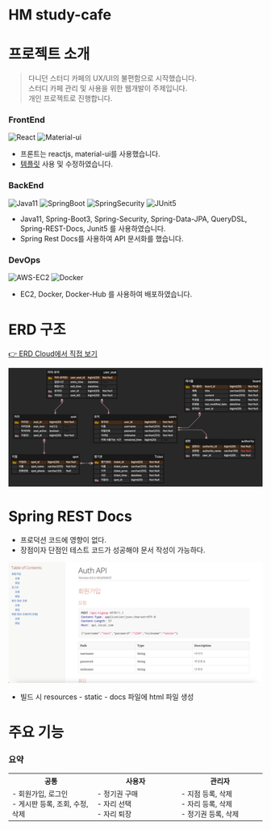 # HM study-cafe


# 프로젝트 소개
> 다니던 스터디 카페의 UX/UI의 불편함으로 시작했습니다.  
> 스터디 카페 관리 및 사용을 위한 웹개발이 주제입니다.  
> 개인 프로젝트로 진행합니다.

### FrontEnd
![React](https://img.shields.io/badge/-React-61DAFB?style=for-the-badge&logo=React&logoColor=fff)
![Material-ui](https://img.shields.io/badge/-Material_ui-007FFF?style=for-the-badge&logo=MUI&logoColor=fff)
- 프론트는 reactjs, material-ui를 사용했습니다.
- [템플릿](https://github.com/devraccon/React-Material-Sample) 사용 및 수정하였습니다.
### BackEnd 
![Java11](https://img.shields.io/badge/JAVA11-007396?style=for-the-badge&logo=java&logoColor=fff)
![SpringBoot](https://img.shields.io/badge/SpringBoot-6DB33F?style=for-the-badge&logo=SpringBoot&logoColor=fff)
![SpringSecurity](https://img.shields.io/badge/Spring%20Security-6DB33F?style=for-the-badge&logo=Spring%20Security&logoColor=fff)
![JUnit5](https://img.shields.io/badge/JUnit5-25A162?style=for-the-badge&logo=JUnit5&logoColor=fff)
- Java11, Spring-Boot3, Spring-Security, Spring-Data-JPA, QueryDSL, Spring-REST-Docs, Junit5 를 사용하였습니다.
- Spring Rest Docs를 사용하여 API 문서화를 했습니다.
### DevOps
![AWS-EC2](https://img.shields.io/badge/AWS_EC2-FF9900?style=for-the-badge&logo=AmazonEC2&logoColor=fff)
![Docker](https://img.shields.io/badge/Docker-2496ED?style=for-the-badge&logo=Docker&logoColor=fff)
<!-- ![AWS-S3](https://img.shields.io/badge/AWS_S3-569A31?style=for-the-badge&logo=AmazonS3&logoColor=fff) -->
- EC2, Docker, Docker-Hub 를 사용하여 배포하였습니다.

# ERD 구조

[👉 ERD Cloud에서 직접 보기](https://www.erdcloud.com/d/uSj93GWqSBAGewqYB)

![img_1.png](img_1.png)

# Spring REST Docs

- 프로덕션 코드에 영향이 없다.
- 장점이자 단점인 테스트 코드가 성공해야 문서 작성이 가능하다.

![img.png](img.png)

- 빌드 시 resources - static - docs 파일에 html 파일 생성

# 주요 기능

### 요약

<table align="center"><!-- 팀원 표 -->
  <tr>
   <th>
    공통
   </th>
   <th>
    사용자
   </th>
   <th >
    관리자
   </th>
   </tr>
  <tr>
   <td align="left" width="350px" class="공통">
    - 회원가입, 로그인
    <br/>
    - 게시판 등록, 조회, 수정, 삭제
   </td>
   <td align="left" width="350px" class="사용자">
    - 정기권 구매
    <br/>
    - 자리 선택
    <br/>
    - 자리 퇴장
   </td>
   <td align="left" width="350px" class="관리자">
    - 지점 등록, 삭제
    <br/>
    - 자리 등록, 삭제
    <br/>
    - 정기권 등록, 삭제
   </td>
  </tr>
</table>